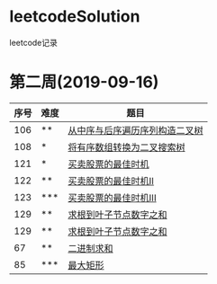 # leetcodeSolution
leetcode记录

# 第二周(2019-09-16)

| 序号 | 难度 | 题目                                                         |
| ---- | ---- | ------------------------------------------------------------ |
| 106  | **   | [从中序与后序遍历序列构造二叉树](https://leetcode-cn.com/problems/construct-binary-tree-from-inorder-and-postorder-traversal/) |
| 108  | *    | [将有序数组转换为二叉搜索树](https://leetcode-cn.com/problems/convert-sorted-array-to-binary-search-tree/) |
| 121  | *    | [买卖股票的最佳时机](https://leetcode-cn.com/problems/best-time-to-buy-and-sell-stock/) |
| 122  | **   | [买卖股票的最佳时机II](https://leetcode-cn.com/problems/best-time-to-buy-and-sell-stock-ii/) |
| 123  | ***  | [买卖股票的最佳时机III](https://leetcode-cn.com/problems/best-time-to-buy-and-sell-stock-iii/) |
| 129  | ** | [ 求根到叶子节点数字之和](https://leetcode-cn.com/problems/sum-root-to-leaf-numbers/) |
| 129  | ** | [ 求根到叶子节点数字之和](https://leetcode-cn.com/problems/sum-root-to-leaf-numbers/) |
| 67 | ** | [二进制求和](https://leetcode-cn.com/problems/add-binary/)|
| 85 | *** | [最大矩形](https://leetcode-cn.com/problems/maximal-rectangle/)
